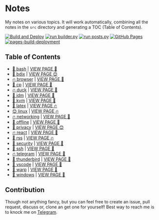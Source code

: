 # Notes

My notes on various topics. It will work automatically, combining all the notes in the `src` directory and generating a TOC (Table of Contents).

[![Build and Deploy](https://github.com/SharafatKarim/notes/actions/workflows/action.yml/badge.svg)](https://github.com/SharafatKarim/notes/actions/workflows/action.yml)
[![run builder.py](https://github.com/SharafatKarim/notes/actions/workflows/action.yml/badge.svg)](https://github.com/SharafatKarim/notes/actions/workflows/action.yml)
[![run posts.py](https://github.com/SharafatKarim/notes/actions/workflows/posts.yml/badge.svg)](https://github.com/SharafatKarim/notes/actions/workflows/posts.yml)
[![GitHub Pages](https://github.com/SharafatKarim/notes/actions/workflows/gh-pages.yml/badge.svg)](https://github.com/SharafatKarim/notes/actions/workflows/gh-pages.yml)
[![pages-build-deployment](https://github.com/SharafatKarim/notes/actions/workflows/pages/pages-build-deployment/badge.svg)](https://github.com/SharafatKarim/notes/actions/workflows/pages/pages-build-deployment)


## Table of Contents

- [🎉 bash](src/bash.md) | <a href='https://sharafat.is-a.dev/notes/bash' target='_blank'>VIEW PAGE 🚀</a>
- [🤖 bdix](src/bdix.md) | <a href='https://sharafat.is-a.dev/notes/bdix' target='_blank'>VIEW PAGE 😊</a>
- [🔥 browser](src/browser.md) | <a href='https://sharafat.is-a.dev/notes/browser' target='_blank'>VIEW PAGE 🤖</a>
- [👾 cp](src/cp.md) | <a href='https://sharafat.is-a.dev/notes/cp' target='_blank'>VIEW PAGE 🎸</a>
- [🔥 duck](src/duck.md) | <a href='https://sharafat.is-a.dev/notes/duck' target='_blank'>VIEW PAGE 🌈</a>
- [🤖 idm](src/idm.md) | <a href='https://sharafat.is-a.dev/notes/idm' target='_blank'>VIEW PAGE 👾</a>
- [🤖 kvm](src/kvm.md) | <a href='https://sharafat.is-a.dev/notes/kvm' target='_blank'>VIEW PAGE 🤖</a>
- [🎉 latex](src/latex.md) | <a href='https://sharafat.is-a.dev/notes/latex' target='_blank'>VIEW PAGE 🔥</a>
- [😊 linux](src/linux.md) | <a href='https://sharafat.is-a.dev/notes/linux' target='_blank'>VIEW PAGE 🔥</a>
- [🔥 networking](src/networking.md) | <a href='https://sharafat.is-a.dev/notes/networking' target='_blank'>VIEW PAGE 🎉</a>
- [🌈 offline](src/offline.md) | <a href='https://sharafat.is-a.dev/notes/offline' target='_blank'>VIEW PAGE 🍕</a>
- [👾 privacy](src/privacy.md) | <a href='https://sharafat.is-a.dev/notes/privacy' target='_blank'>VIEW PAGE 😊</a>
- [🔥 react](src/react.md) | <a href='https://sharafat.is-a.dev/notes/react' target='_blank'>VIEW PAGE 🌟</a>
- [🍕 rss](src/rss.md) | <a href='https://sharafat.is-a.dev/notes/rss' target='_blank'>VIEW PAGE 🔥</a>
- [🚀 security](src/security.md) | <a href='https://sharafat.is-a.dev/notes/security' target='_blank'>VIEW PAGE 🌟</a>
- [🎉 ssh](src/ssh.md) | <a href='https://sharafat.is-a.dev/notes/ssh' target='_blank'>VIEW PAGE 🌈</a>
- [🔥 telegram](src/telegram.md) | <a href='https://sharafat.is-a.dev/notes/telegram' target='_blank'>VIEW PAGE 🤖</a>
- [🎸 thunderbird](src/thunderbird.md) | <a href='https://sharafat.is-a.dev/notes/thunderbird' target='_blank'>VIEW PAGE 🚀</a>
- [👾 vscode](src/vscode.md) | <a href='https://sharafat.is-a.dev/notes/vscode' target='_blank'>VIEW PAGE 🌈</a>
- [🎉 warp](src/warp.md) | <a href='https://sharafat.is-a.dev/notes/warp' target='_blank'>VIEW PAGE 🚀</a>
- [🎸 windows](src/windows.md) | <a href='https://sharafat.is-a.dev/notes/windows' target='_blank'>VIEW PAGE 🚀</a>

## Contribution

Though not anything fancy, but you can feel free to create an issue, pull request, discuss or, clone an get one for yourself!
Best way to reach me is to knock me on [Telegram](https://t.me/SharafatKarim).

